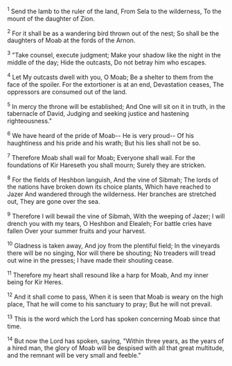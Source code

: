 <sup>1</sup> 
Send the lamb to the ruler of the land, From Sela to the wilderness, To the mount of the daughter of Zion. 

<sup>2</sup> 
For it shall be as a wandering bird thrown out of the nest; So shall be the daughters of Moab at the fords of the Arnon. 

<sup>3</sup> 
"Take counsel, execute judgment; Make your shadow like the night in the middle of the day; Hide the outcasts, Do not betray him who escapes. 

<sup>4</sup> 
Let My outcasts dwell with you, O Moab; Be a shelter to them from the face of the spoiler. For the extortioner is at an end, Devastation ceases, The oppressors are consumed out of the land. 

<sup>5</sup> 
In mercy the throne will be established; And One will sit on it in truth, in the tabernacle of David, Judging and seeking justice and hastening righteousness." 

<sup>6</sup> 
We have heard of the pride of Moab-- He is very proud-- Of his haughtiness and his pride and his wrath; But his lies shall not be so. 

<sup>7</sup> 
Therefore Moab shall wail for Moab; Everyone shall wail. For the foundations of Kir Hareseth you shall mourn; Surely they are stricken. 

<sup>8</sup> 
For the fields of Heshbon languish, And the vine of Sibmah; The lords of the nations have broken down its choice plants, Which have reached to Jazer And wandered through the wilderness. Her branches are stretched out, They are gone over the sea. 

<sup>9</sup> 
Therefore I will bewail the vine of Sibmah, With the weeping of Jazer; I will drench you with my tears, O Heshbon and Elealeh; For battle cries have fallen Over your summer fruits and your harvest. 

<sup>10</sup> 
Gladness is taken away, And joy from the plentiful field; In the vineyards there will be no singing, Nor will there be shouting; No treaders will tread out wine in the presses; I have made their shouting cease. 

<sup>11</sup> 
Therefore my heart shall resound like a harp for Moab, And my inner being for Kir Heres. 

<sup>12</sup> 
And it shall come to pass, When it is seen that Moab is weary on the high place, That he will come to his sanctuary to pray; But he will not prevail. 

<sup>13</sup> 
This is the word which the Lord has spoken concerning Moab since that time. 

<sup>14</sup> 
But now the Lord has spoken, saying, "Within three years, as the years of a hired man, the glory of Moab will be despised with all that great multitude, and the remnant will be very small and feeble."